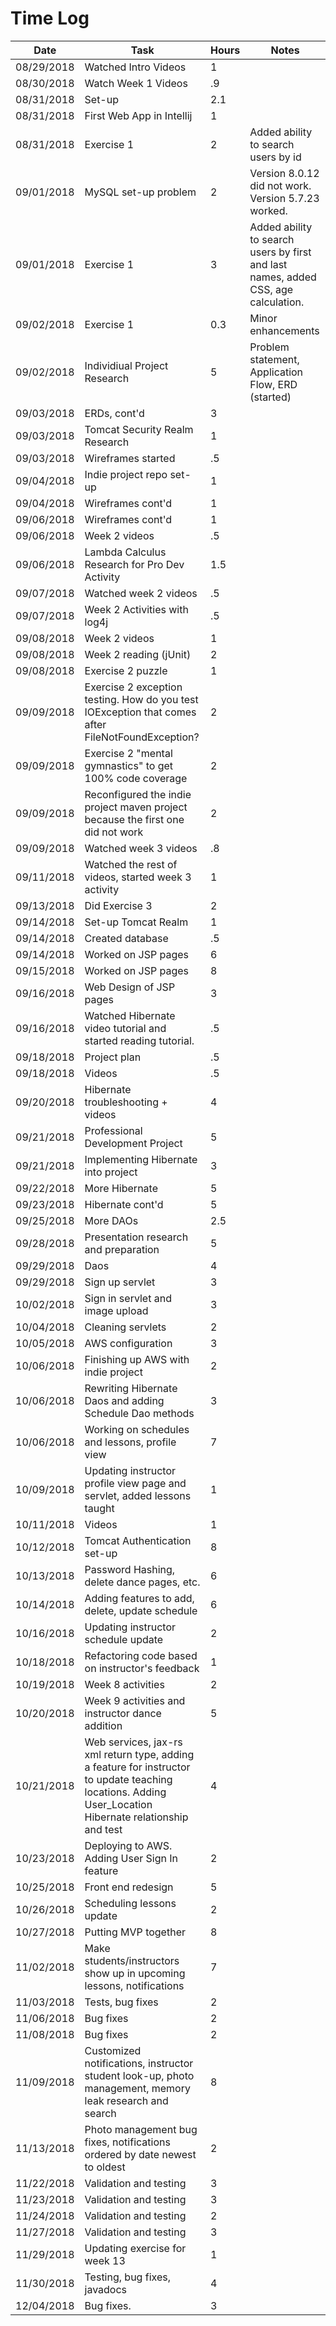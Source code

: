 # Time Log

| Date | Task | Hours | Notes|
|------|------|-------|------|
|08/29/2018|Watched Intro Videos|1|
|08/30/2018|Watch Week 1 Videos|.9|
|08/31/2018|Set-up|2.1
|08/31/2018|First Web App in Intellij|1|
|08/31/2018|Exercise 1|2|Added ability to search users by id|
|09/01/2018|MySQL set-up problem|2|Version 8.0.12 did not work. Version 5.7.23 worked.|
|09/01/2018|Exercise 1|3| Added ability to search users by first and last names, added CSS, age calculation.|
|09/02/2018|Exercise 1|0.3|Minor enhancements|
|09/02/2018|Individiual Project Research|5|Problem statement, Application Flow, ERD (started)|
|09/03/2018|ERDs, cont'd|3|
|09/03/2018|Tomcat Security Realm Research|1|
|09/03/2018|Wireframes started|.5|
|09/04/2018|Indie project repo set-up|1|
|09/04/2018|Wireframes cont'd|1|
|09/06/2018|Wireframes cont'd|1|
|09/06/2018|Week 2 videos|.5|
|09/06/2018|Lambda Calculus Research for Pro Dev Activity|1.5|
|09/07/2018|Watched week 2 videos|.5|
|09/07/2018|Week 2 Activities with log4j |.5|
|09/08/2018|Week 2 videos |1|
|09/08/2018|Week 2 reading (jUnit) |2|
|09/08/2018|Exercise 2 puzzle |1|
|09/09/2018|Exercise 2 exception testing. How do you test IOException that comes after FileNotFoundException?|2|
|09/09/2018|Exercise 2 "mental gymnastics" to get 100% code coverage|2|
|09/09/2018|Reconfigured the indie project maven project because the first one did not work|2|
|09/09/2018|Watched week 3 videos|.8|
|09/11/2018|Watched the rest of videos, started week 3 activity|1|
|09/13/2018|Did Exercise 3 |2|
|09/14/2018|Set-up Tomcat Realm |1|
|09/14/2018|Created database |.5|
|09/14/2018|Worked on JSP pages |6|
|09/15/2018|Worked on JSP pages |8|
|09/16/2018|Web Design of JSP pages |3|
|09/16/2018|Watched Hibernate video tutorial and started reading tutorial. |.5|
|09/18/2018|Project plan |.5|
|09/18/2018|Videos |.5|
|09/20/2018|Hibernate troubleshooting + videos |4|
|09/21/2018|Professional Development Project |5|
|09/21/2018|Implementing Hibernate into project |3|
|09/22/2018|More Hibernate |5|
|09/23/2018|Hibernate cont'd |5|
|09/25/2018|More DAOs |2.5|
|09/28/2018|Presentation research and preparation |5|
|09/29/2018|Daos |4|
|09/29/2018|Sign up servlet |3|
|10/02/2018|Sign in servlet and image upload |3|
|10/04/2018|Cleaning servlets |2|
|10/05/2018|AWS configuration |3|
|10/06/2018|Finishing up AWS with indie project |2|
|10/06/2018|Rewriting Hibernate Daos and adding Schedule Dao methods |3|
|10/06/2018|Working on schedules and lessons, profile view |7|
|10/09/2018|Updating instructor profile view page and servlet, added lessons taught |1|
|10/11/2018|Videos|1|
|10/12/2018|Tomcat Authentication set-up |8|
|10/13/2018|Password Hashing, delete dance pages, etc. |6|
|10/14/2018|Adding features to add, delete, update schedule |6|
|10/16/2018|Updating instructor schedule update |2|
|10/18/2018|Refactoring code based on instructor's feedback |1|
|10/19/2018|Week 8 activities |2|
|10/20/2018|Week 9 activities and instructor dance addition |5|
|10/21/2018|Web services, jax-rs xml return type, adding a feature for instructor to update teaching locations. Adding User_Location Hibernate relationship and test |4|
|10/23/2018|Deploying to AWS. Adding User Sign In feature |2|
|10/25/2018|Front end redesign |5|
|10/26/2018|Scheduling lessons update |2|
|10/27/2018|Putting MVP together |8|
|11/02/2018|Make students/instructors show up in upcoming lessons, notifications |7|
|11/03/2018|Tests, bug fixes |2|
|11/06/2018|Bug fixes |2|
|11/08/2018|Bug fixes |2|
|11/09/2018|Customized notifications, instructor student look-up, photo management, memory leak research and search |8|
|11/13/2018|Photo management bug fixes, notifications ordered by date newest to oldest |2|
|11/22/2018|Validation and testing |3|
|11/23/2018|Validation and testing |3|
|11/24/2018|Validation and testing |2|
|11/27/2018|Validation and testing |3|
|11/29/2018|Updating exercise for week 13 |1|
|11/30/2018|Testing, bug fixes, javadocs |4|
|12/04/2018|Bug fixes. |3|
